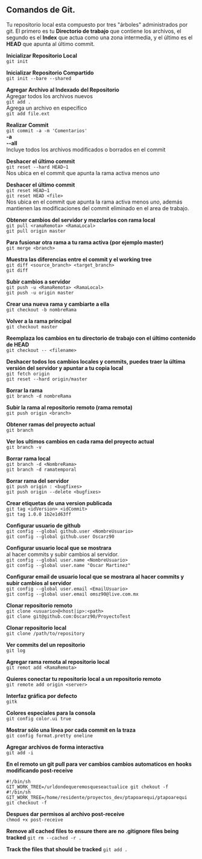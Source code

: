 Comandos de Git.
---

Tu repositorio local esta compuesto por tres "árboles" administrados por git. El primero es tu **Directorio de trabajo** que contiene los archivos, el segundo es el **Index** que actua como una zona intermedia, y el último es el **HEAD** que apunta al último commit.

**Inicializar Repositorio Local**  
`git init`

**Inicializar Repositorio Compartido**  
`git init --bare --shared`

**Agregar Archivo al Indexado del Repositorio**  
Agregar todos los archivos nuevos  
`git add . `  
Agrega un archivo en especifico  
`git add file.ext`  

**Realizar Commit**  
`git commit -a -m 'Comentarios'`  
**-a**  
**--all**  
Incluye todos los archivos modificados o borrados en el commit  

**Deshacer el último commit**  
`git reset --hard HEAD~1`  
Nos ubica en el commit que apunta la rama activa menos _uno_  

**Deshacer el último commit**  
`git reset HEAD~1`  
`git reset HEAD <file>`  
Nos ubica en el commit que apunta la rama activa menos _uno_, además mantienen las modificaciones del commit eliminado en el area de trabajo.  

**Obtener cambios del servidor y mezclarlos con rama local**  
`git pull <ramaRemota> <RamaLocal>`  
`git pull origin master`  

**Para fusionar otra rama a tu rama activa (por ejemplo master)**  
`git merge <branch>`  

**Muestra las diferencias entre el commit y el working tree**  
`git diff <source_branch> <target_branch>`  
`git diff`  

**Subir cambios a servidor**  
`git push -u <RamaRemota> <RamaLocal>`  
`git push -u origin master`  

**Crear una nueva rama y cambiarte a ella**  
`git checkout -b nombreRama`  

**Volver a la rama principal**  
`git checkout master`  

**Reemplaza los cambios en tu directorio de trabajo con el último contenido de HEAD**  
`git checkout -- <filename>`  

**Deshacer todos los cambios locales y commits, puedes traer la última versión del servidor y apuntar a tu copia local**  
`git fetch origin`  
`git reset --hard origin/master`  

**Borrar la rama**  
`git branch -d nombreRama`  

**Subir la rama al repositorio remoto (rama remota)**  
`git push origin <branch>`  

**Obtener ramas del proyecto actual**  
`git branch`  

**Ver los ultimos cambios en cada rama del proyecto actual**  
`git branch -v`  

**Borrar rama local**  
`git branch -d <NombreRama>`  
`git branch -d ramatemporal`  

**Borrar rama del servidor**  
`git push origin : <bugfixes>`  
`git push origin --delete <bugfixes>`  

**Crear etiquetas de una version publicada**  
`git tag <idVersion> <idCommit>`  
`git tag 1.0.0 1b2e1d63ff`  

**Configurar usuario de github**  
`git config --global github.user <NombreUsuario>`  
`git config --global github.user Oscarz90`  

**Configurar usuario local que se mostrara**  
al hacer commits y subir cambios al servidor.  
`git config --global user.name <NombreUsuario>`  
`git config --global user.name "Oscar Martinez"`  

**Configurar email de usuario local que se
mostrara al hacer commits y subir cambios al servidor**  
`git config --global user.email <EmailUsuario>`  
`git config --global user.email omsz90@live.com.mx`  

**Clonar repositorio remoto**  
`git clone <usuario>@<host|ip>:<path>`  
`git clone git@github.com:Oscarz90/ProyectoTest`  

**Clonar repositorio local**  
`git clone /path/to/repository`  

**Ver commits del un repositorio**  
`git log`  

**Agregar rama remota al repositorio local**  
`git remot add <RamaRemota>`  

**Quieres conectar tu repositorio local a un repositorio remoto**  
`git remote add origin <server>`  

**Interfaz gráfica por defecto**  
`gitk`  

**Colores especiales para la consola**  
`git config color.ui true`  

**Mostrar sólo una línea por cada commit en la traza**  
`git config format.pretty oneline`  

**Agregar archivos de forma interactiva**  
`git add -i`  

**En el remoto un git pull para ver cambios
cambios automaticos en hooks modificando post-receive**  
~~~
#!/bin/sh
GIT_WORK_TREE=/urldondequeremosqueseactualice git chekout -f
#!/bin/sh
GIT_WORK_TREE=/home/residente/proyectos_dev/ptapoarequi/ptapoarequi git checkout -f
~~~  

**Despues dar permisos al archivo post-receive**  
`chmod +x post-receive`  

**Remove all cached files to ensure there are no .gitignore files being tracked**
`git rm --cached -r .`

**Track the files that should be tracked**
`git add .`
